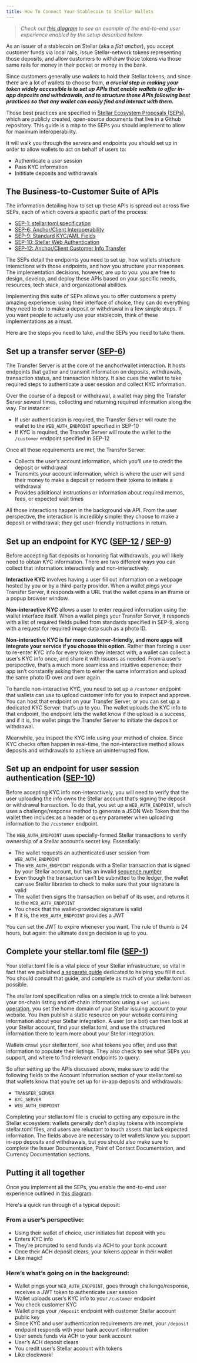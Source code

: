 ```yaml
---
title: How To Connect Your Stablecoin to Stellar Wallets
---
```

> *Check out [this diagram](https://diagrams.stellar.org/cross-border-payments/) to see an example of the end-to-end user experience enabled by the setup described below.*

As an issuer of a stablecoin on Stellar (aka a *fiat anchor*), you accept customer funds via local rails, issue Stellar-network tokens representing those deposits, and allow customers to withdraw those tokens via those same rails for money in their pocket or money in the bank.  

Since customers generally use *wallets* to hold their Stellar tokens, and since there are a lot of wallets to choose from, _**a crucial step in making your token widely accessible is to set up APIs that enable wallets to offer in-app deposits and withdrawals, and to structure those APIs following best practices so that any wallet can easily find and interact with them.**_        

Those best practices are specified in [Stellar Ecosystem Proposals (SEPs)](https://github.com/stellar/stellar-protocol/blob/master/ecosystem), which are publicly created, open-source documents that live in a Github repository.  This guide is a map to the SEPs you should implement to allow for maximum interoperability.    

It will walk you through the servers and endpoints you should set up in order to allow wallets to act on behalf of users to:

* Authenticate a user session
* Pass KYC information
* Inititiate deposits and withdrawals

## The Business-to-Customer Suite of APIs

The information detailing how to set up these APIs is spread out across five SEPs, each of which covers a specific part of the process:  

* [SEP-1: stellar.toml specification](https://github.com/stellar/stellar-protocol/blob/master/ecosystem/sep-0001.md)
* [SEP-6: Anchor/Client Interoperability](https://github.com/stellar/stellar-protocol/blob/master/ecosystem/sep-0006.md)
* [SEP-9: Standard KYC/AML Fields](https://github.com/stellar/stellar-protocol/blob/master/ecosystem/sep-0009.md)
* [SEP-10: Stellar Web Authentication](https://github.com/stellar/stellar-protocol/blob/master/ecosystem/sep-0010.md)
* [SEP-12: Anchor/Client Customer Info Transfer](https://github.com/stellar/stellar-protocol/blob/master/ecosystem/sep-0012.md)

The SEPs detail the endpoints you need to set up, how wallets structure interactions with those endpoints, and how you structure your responses.  The implementation decisions, however, are up to you: you are free to design, develop, and deploy these APIs based on your specific needs, resources, tech stack, and organizational abilities.

Implementing this suite of SEPs allows you to offer customers a pretty amazing experience: using their interface of choice, they can do everything they need to do to make a deposit or withdrawal in a few simple steps.  If you want people to actually use your stablecoin, think of these implementations as a must.

Here are the steps you need to take, and the SEPs you need to take them.

## Set up a transfer server ([SEP-6](https://github.com/stellar/stellar-protocol/blob/master/ecosystem/sep-0060.md))

The Transfer Server is at the core of the anchor/wallet interaction.  It hosts endpoints that gather and transmit information on deposits, withdrawals, transaction status, and transaction history.  It also cues the wallet to take required steps to authenticate a user session and collect KYC information.  

Over the course of a deposit or withdrawal, a wallet may ping the Transfer Server several times, collecting and returning required information along the way.  For instance:

* If user authentication is required, the Transfer Server will route the wallet to the `WEB_AUTH_ENDPOINT` specified in SEP-10
* If KYC is required, the Transfer Server will route the wallet to the `/customer` endpoint specified in SEP-12

Once all those requirements are met, the Transfer Server:

* Collects the user’s account information, which you’ll use to credit the deposit or withdrawal
* Transmits your account information, which is where the user will send their money to make a deposit or redeem their tokens to initiate a withdrawal
* Provides additional instructions or information about required memos, fees, or expected wait times

All those interactions happen in the background via API.  From the user perspective, the interaction is incredibly simple: they choose to make a deposit or withdrawal; they get user-friendly instructions in return.  

## Set up an endpoint for KYC ([SEP-12](https://github.com/stellar/stellar-protocol/blob/master/ecosystem/sep-0012.md) / [SEP-9](https://github.com/stellar/stellar-protocol/blob/master/ecosystem/sep-0009.md))

Before accepting fiat deposits or honoring fiat withdrawals, you will likely need to obtain KYC information.  There are two different ways you can collect that information: interactively and non-interactively.

**Interactive KYC** involves having a user fill out information on a webpage hosted by you or by a third-party provider.  When a wallet pings your Transfer Server, it responds with a URL that the wallet opens in an iframe or a popup browser window.

**Non-interactive KYC** allows a user to enter required information using the wallet interface itself.  When a wallet pings your Transfer Server, it responds with a list of required fields pulled from standards specified in SEP-9, along with a request for required image data such as a photo ID.  

**Non-interactive KYC is far more customer-friendly, and more apps will integrate your service if you choose this option.**  Rather than forcing a user to re-enter KYC info for every token they interact with, a wallet can collect a user’s KYC info once, and share it with issuers as needed.  From a user’s perspective, that’s a much more seamless and intuitive experience: their app isn’t constantly asking them to enter the same information and upload the same photo ID over and over again.    

To handle non-interactive KYC, you need to set up a `/customer` endpoint that wallets can use to upload customer info for you to inspect and approve.  You can host that endpoint on your Transfer Server, or you can set up a dedicated KYC Server: that’s up to you.  The wallet uploads the KYC info to that endpoint, the endpoint lets the wallet know if the upload is a success, and if it is, the wallet pings the Transfer Server to initiate the deposit or withdrawal.   

Meanwhile, you inspect the KYC info using your method of choice.  Since KYC checks often happen in real-time, the non-interactive method allows deposits and withdrawals to achieve an uninterrupted flow.

## Set up an endpoint for user session authentication ([SEP-10](https://github.com/stellar/stellar-protocol/blob/master/ecosystem/sep-0010.md))

Before accepting KYC info non-interactively, you will need to verify that the user uploading the info owns the Stellar account that’s signing the deposit or withdrawal transaction.  To do that, you set up a `WEB_AUTH_ENDPOINT`, which uses a challenge/response method to generate a JSON Web Token that the wallet then includes as a header or query parameter when uploading information to the `/customer` endpoint.

The `WEB_AUTH_ENDPOINT` uses specially-formed Stellar transactions to verify ownership of a Stellar account’s secret key.  Essentially:

* The wallet requests an authenticated user session from `WEB_AUTH_ENDPOINT`
* The `WEB_AUTH_ENDPOINT` responds with a Stellar transaction that is signed by your Stellar account, but has an invalid [sequence number](https://www.stellar.org/developers/guides/concepts/transactions.html#sequence-number)
* Even though the transaction can’t be submitted to the ledger, the wallet can use Stellar libraries to check to make sure that your signature is valid
* The wallet then signs the transaction on behalf of its user, and returns it to the `WEB_AUTH_ENDPOINT`
* You check that the wallet-provided signature is valid
* If it is, the `WEB_AUTH_ENDPOINT` provides a JWT
      
You can set the JWT to expire whenever you want.  The rule of thumb is 24 hours, but again: the ultimate design decision is up to you.

## Complete your stellar.toml file ([SEP-1](https://github.com/stellar/stellar-protocol/blob/master/ecosystem/sep-0001.md))

Your stellar.toml file is a vital piece of your Stellar infrastructure, so vital in fact that we published [a separate guide](../how-to-complete-stellar-toml.md) dedicated to helping you fill it out.  You should consult that guide, and complete as much of your stellar.toml as possible.  

The stellar.toml specification relies on a simple trick to create a link between your on-chain listing and off-chain information: using a `set_options` [operation](https://www.stellar.org/developers/guides/concepts/list-of-operations.html#set-options), you set the home domain of your Stellar issuing account to your website.  You then publish a static resource on your website containing information about your Stellar integration.  A user (or a bot) can then look at your Stellar account, find your stellar.toml, and use the structured information there to learn more about your Stellar integration.

Wallets crawl your stellar.toml, see what tokens you offer, and use that information to populate their listings.  They also check to see what SEPs you support, and where to find relevant endpoints to query.

So after setting up the APIs discussed above, make sure to add the following fields to the Account Information section of your stellar.toml so that wallets know that you’re set up for in-app deposits and withdrawals:    
* `TRANSFER_SERVER`
* `KYC_SERVER`
* `WEB_AUTH_ENDPOINT`

Completing your stellar.toml file is crucial to getting any exposure in the Stellar ecosystem: wallets generally don’t display tokens with incomplete stellar.toml files, and users are reluctant to touch assets that lack expected information.  The fields above are necessary to let wallets know you support in-app deposits and withdrawals, but you should also make sure to complete the Issuer Documentation, Point of Contact Documentation, and Currency Documentation sections.

## Putting it all together
Once you implement all the SEPs, you enable the end-to-end user experience outlined in [this diagram](https://diagrams.stellar.org/cross-border-payments/). 

Here's a quick run through of a typical deposit:

### From a user’s perspective:
* Using their wallet of choice, user initiates fiat deposit with you
* Enters KYC info
* They’re prompted to send funds via ACH to your bank account
* Once their ACH deposit clears, your tokens appear in their wallet
* Like magic!

### Here’s what’s going on in the background:
* Wallet pings your `WEB_AUTH_ENDPOINT`, goes through challenge/response, receives a JWT token to authenticate user session
* Wallet uploads user’s KYC info to your `/customer` endpoint
* You check customer KYC 
* Wallet pings your `/deposit` endpoint with customer Stellar account public key
* Since KYC and user authentication requirements are met, your `/deposit` endpoint responds with your bank account information
* User sends funds via ACH to your bank account
* User’s ACH deposit clears
* You credit user’s Stellar account with tokens
* Like clockwork!
